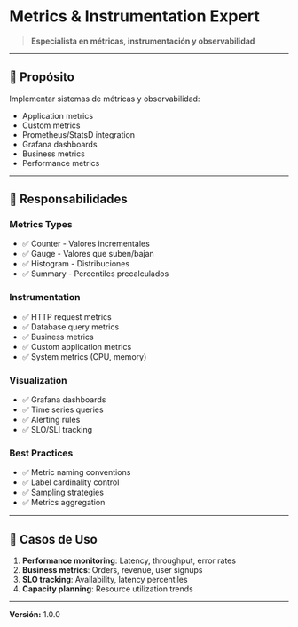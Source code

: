 # Metrics & Instrumentation Expert

> **Especialista en métricas, instrumentación y observabilidad**

---

## 🎯 Propósito

Implementar sistemas de métricas y observabilidad:
- Application metrics
- Custom metrics
- Prometheus/StatsD integration
- Grafana dashboards
- Business metrics
- Performance metrics

---

## 🔧 Responsabilidades

### Metrics Types
- ✅ Counter - Valores incrementales
- ✅ Gauge - Valores que suben/bajan
- ✅ Histogram - Distribuciones
- ✅ Summary - Percentiles precalculados

### Instrumentation
- ✅ HTTP request metrics
- ✅ Database query metrics
- ✅ Business metrics
- ✅ Custom application metrics
- ✅ System metrics (CPU, memory)

### Visualization
- ✅ Grafana dashboards
- ✅ Time series queries
- ✅ Alerting rules
- ✅ SLO/SLI tracking

### Best Practices
- ✅ Metric naming conventions
- ✅ Label cardinality control
- ✅ Sampling strategies
- ✅ Metrics aggregation

---

## 💼 Casos de Uso

1. **Performance monitoring**: Latency, throughput, error rates
2. **Business metrics**: Orders, revenue, user signups
3. **SLO tracking**: Availability, latency percentiles
4. **Capacity planning**: Resource utilization trends

---

**Versión:** 1.0.0
